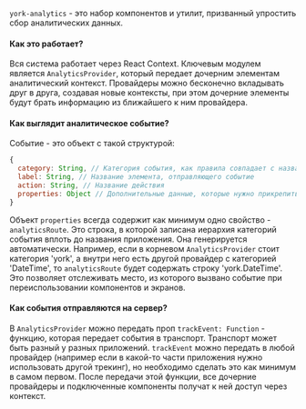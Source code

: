 `york-analytics` - это набор компонентов и утилит, призванный упростить сбор аналитических данных.

#### Как это работает?

Вся система работает через React Context. Ключевым модулем является `AnalyticsProvider`, который передает дочерним элементам аналитический контекст. Провайдеры можно бесконечно вкладывать друг в друга, создавая новые контексты, при этом дочерние элементы будут брать информацию из ближайшего к ним провайдера.

#### Как выглядит аналитическое событие?

Событие - это объект с такой структурой:

```js static
{
  category: String, // Категория события, как правила совпадает с названием экрана или страницы
  label: String, // Название элемента, отправляющего событие
  action: String, // Название действия
  properties: Object // Дополнительные данные, которые нужно прикрепить к событию (id заказа, адрес и т.д.)
}
```

Объект `properties` всегда содержит как минимум одно свойство - `analyticsRoute`. Это строка, в которой записана иерархия категорий события вплоть до названия приложения. Она генерируется автоматически. Например, если в корневом `AnalyticsProvider` стоит категория 'york', а внутри него есть другой провайдер с категорией 'DateTime', то `analyticsRoute` будет содержать строку 'york.DateTime'. Это позволяет отслеживать место, из которого вызвано событие при переиспользовании компонентов и экранов.

#### Как события отправляются на сервер?

В `AnalyticsProvider` можно передать проп `trackEvent: Function` - функцию, которая передает события в транспорт. Транспорт может быть разный у разных приложений. `trackEvent` можно передать в любой провайдер (например если в какой-то части приложения нужно использовать другой трекинг), но необходимо сделать это как минимум в самом первом. После передачи этой функции, все дочерние провайдеры и подключенные компоненты получат к ней доступ через контекст.
